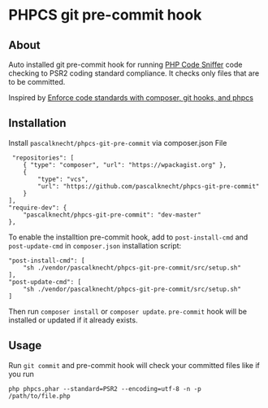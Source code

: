 # PHPCS git pre-commit hook

## About

Auto installed git pre-commit hook for running [PHP Code Sniffer](https://github.com/squizlabs/PHP_CodeSniffer) 
code checking to PSR2 coding standard compliance. It checks only files that are to be committed.

Inspired by [Enforce code standards with composer, git hooks, and phpcs](http://tech.zumba.com/2014/04/14/control-code-quality/)

## Installation

Install `pascalknecht/phpcs-git-pre-commit` via composer.json File

     "repositories": [
        { "type": "composer", "url": "https://wpackagist.org" },
        {
            "type": "vcs",
            "url": "https://github.com/pascalknecht/phpcs-git-pre-commit"
        }
    ],
    "require-dev": {
        "pascalknecht/phpcs-git-pre-commit": "dev-master"
    },

To enable the installtion pre-commit hook, аdd to `post-install-cmd` and `post-update-cmd` in `composer.json` installation script:

    "post-install-cmd": [
        "sh ./vendor/pascalknecht/phpcs-git-pre-commit/src/setup.sh"
    ],
    "post-update-cmd": [
        "sh ./vendor/pascalknecht/phpcs-git-pre-commit/src/setup.sh"
    ]

Then run `composer install` or `composer update`. `pre-commit` hook will be installed or updated if it already exists.

## Usage

Run `git commit` and pre-commit hook will check your committed files like if you run

    php phpcs.phar --standard=PSR2 --encoding=utf-8 -n -p /path/to/file.php
